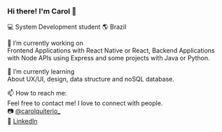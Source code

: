 ### Hi there! I'm Carol  👋

:computer: System Development student 🌎 Brazil

🔭 I’m currently working on <br/>
Frontend Applications with React Native or React, Backend Applications with Node APIs using Express and some projects with Java or Python.  

🌱 I’m currently learning <br/>
About UX/UI, design, data structure and noSQL database.

📫 How to reach me: <br/>
Feel free to contact me! I love to connect with people. <br/>
 :camera: [@carolquiterio_](https://instagram.com/carolquiterio_) <br/>
 🏢 [LinkedIn](https://www.linkedin.com/in/carolina-quiterio-978419188/)
